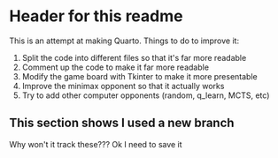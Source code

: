 # Header for this readme

This is an attempt at making Quarto. Things to do to improve it:

1. Split the code into different files so that it's far more readable
2. Comment up the code to make it far more readable
3. Modify the game board with Tkinter to make it more presentable
4. Improve the minimax opponent so that it actually works
5. Try to add other computer opponents (random, q_learn, MCTS, etc)

## This section shows I used a new branch

Why won't it track these??? Ok I need to save it

